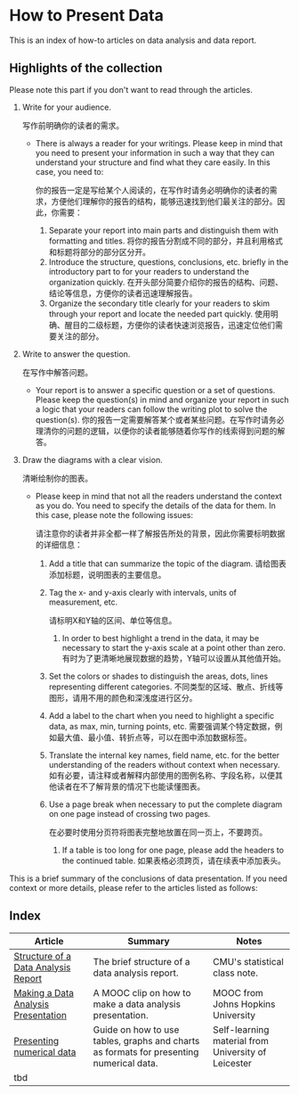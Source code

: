 # How to Present Data

This is an index of how-to articles on data analysis and data report.

## Highlights of the collection

Please note this part if you don't want to read through the articles. 

1. Write for your audience.

   写作前明确你的读者的需求。

   - There is always a reader for your writings. Please keep in mind that you need to present your information in such a way that they can understand your structure and find what they care easily. In this case, you need to:

     你的报告一定是写给某个人阅读的，在写作时请务必明确你的读者的需求，方便他们理解你的报告的结构，能够迅速找到他们最关注的部分。因此，你需要：

     1. Separate your report into main parts and distinguish them with formatting and titles.
        将你的报告分割成不同的部分，并且利用格式和标题将部分的部分区分开。
     2. Introduce the structure, questions, conclusions, etc. briefly in the introductory part to for your readers to understand the organization quickly.
        在开头部分简要介绍你的报告的结构、问题、结论等信息，方便你的读者迅速理解报告。
     3. Organize the secondary title clearly for your readers to skim through your report and locate the needed part quickly.
        使用明确、醒目的二级标题，方便你的读者快速浏览报告，迅速定位他们需要关注的部分。

2. Write to answer the question.

   在写作中解答问题。

   - Your report is to answer a specific question or a set of questions. Please keep the question(s) in mind and organize your report in such a logic that your readers can follow the writing plot to solve the question(s). 
     你的报告一定需要解答某个或者某些问题。在写作时请务必理清你的问题的逻辑，以便你的读者能够随着你写作的线索得到问题的解答。

3. Draw the diagrams with a clear vision. 

   清晰绘制你的图表。

   - Please keep in mind that not all the readers understand the context as you do. You need to specify the details of the data for them. In this case, please note the following issues:

     请注意你的读者并非全都一样了解报告所处的背景，因此你需要标明数据的详细信息：

     1. Add a title that can summarize the topic of the diagram.
        请给图表添加标题，说明图表的主要信息。

     2. Tag the x- and y-axis clearly with intervals, units of measurement, etc.

        请标明X和Y轴的区间、单位等信息。

        1. In order to best highlight a trend in the data, it may be necessary to start the y-axis scale at a point other than zero.
           有时为了更清晰地展现数据的趋势，Y轴可以设置从其他值开始。

     3. Set the colors or shades to distinguish the areas, dots, lines representing different categories. 
        不同类型的区域、散点、折线等图形，请用不用的颜色和深浅度进行区分。

     4. Add a label to the chart when you need to highlight a specific data, as max, min, turning points, etc.
        需要强调某个特定数据，例如最大值、最小值、转折点等，可以在图中添加数据标签。

     5. Translate the internal key names, field name, etc. for the better understanding of the readers without context when necessary.
        如有必要，请注释或者解释内部使用的图例名称、字段名称，以便其他读者在不了解背景的情况下也能读懂图表。

     6. Use a page break when necessary to put the complete diagram on one page instead of crossing two pages. 

        在必要时使用分页符将图表完整地放置在同一页上，不要跨页。

        1. If a table is too long for one page, please add the headers to the continued table.
           如果表格必须跨页，请在续表中添加表头。 



This is a brief summary of the conclusions of data presentation. If you need context or more details, please refer to the articles listed as follows:

## Index

| Article                                                      | Summary                                                      | Notes                                               |
| ------------------------------------------------------------ | ------------------------------------------------------------ | --------------------------------------------------- |
| [Structure of a Data Analysis Report](http://www.stat.cmu.edu/~brian/701/notes/paper-structure.pdf) | The brief structure of a data analysis report.               | CMU's statistical class note.                       |
| [Making a Data Analysis Presentation](https://www.coursera.org/lecture/managing-data-analysis/making-a-data-analysis-presentation-C5E2d) | A MOOC clip on how to make a data analysis presentation.     | MOOC from Johns Hopkins University                  |
| [Presenting numerical data](https://www2.le.ac.uk/offices/ld/resources/numerical-data/numerical-data) | Guide on how to use tables, graphs and charts as formats for presenting numerical data. | Self-learning material from University of Leicester |
| tbd                                                          |                                                              |                                                     |


  
